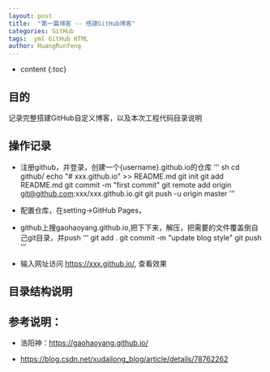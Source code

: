 ```yaml
---
layout: post
title:  "第一篇博客 -- 搭建GitHub博客"
categories: GitHub
tags:  yml GitHub HTML
author: HuangRunfeng
---
```


* content
{:toc}

## 目的

记录完整搭建GitHub自定义博客，以及本次工程代码目录说明



## 操作记录

* 注册github，并登录，创建一个{username}.github.io的仓库
  ‘’‘ sh
  cd github/
  echo "# xxx.github.io" >> README.md
  git init
  git add README.md
  git commit -m "first commit"
  git remote add origin git@github.com:xxx/xxx.github.io.git
  git push -u origin master
  ’‘’

* 配置仓库，在setting->GitHub Pages，

* github上搜gaohaoyang.github.io,把下下来，解压，把需要的文件覆盖倒自己git目录，并push
  ‘’‘
  git add .
  git commit -m "update blog style"
  git push
  ’‘’

* 输入网址访问 https://xxx.github.io/, 查看效果

## 目录结构说明

## 参考说明：

* 浩阳神：https://gaohaoyang.github.io/

* https://blog.csdn.net/xudailong_blog/article/details/78762262

